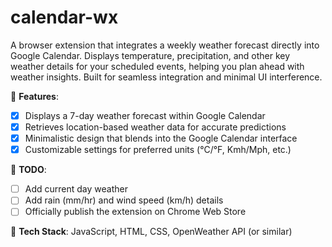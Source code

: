# calendar-wx
A browser extension that integrates a weekly weather forecast directly into Google Calendar. Displays temperature, precipitation, and other key weather details for your scheduled events, helping you plan ahead with weather insights. Built for seamless integration and minimal UI interference.

🚀 **Features**:
- [X] Displays a 7-day weather forecast within Google Calendar
- [X] Retrieves location-based weather data for accurate predictions
- [X] Minimalistic design that blends into the Google Calendar interface
- [X] Customizable settings for preferred units (°C/°F, Kmh/Mph, etc.)

📃 **TODO**:
- [ ] Add current day weather
- [ ] Add rain (mm/hr) and wind speed (km/h) details
- [ ] Officially publish the extension on Chrome Web Store

🔧 **Tech Stack**: JavaScript, HTML, CSS, OpenWeather API (or similar)
